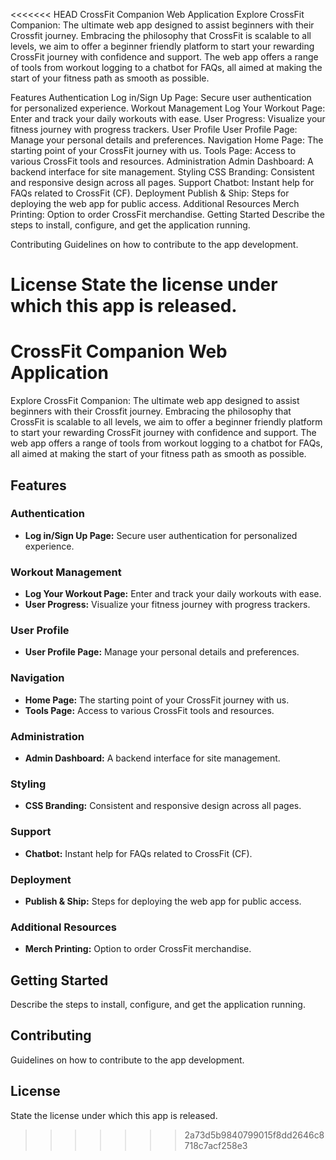 <<<<<<< HEAD
CrossFit Companion Web Application
Explore CrossFit Companion: The ultimate web app designed to assist beginners with their Crossfit journey. Embracing the philosophy that CrossFit is scalable to all levels, we aim to offer a beginner friendly platform to start your rewarding CrossFit journey with confidence and support. The web app offers a range of tools from workout logging to a chatbot for FAQs, all aimed at making the start of your fitness path as smooth as possible.

Features
Authentication
Log in/Sign Up Page: Secure user authentication for personalized experience.
Workout Management
Log Your Workout Page: Enter and track your daily workouts with ease.
User Progress: Visualize your fitness journey with progress trackers.
User Profile
User Profile Page: Manage your personal details and preferences.
Navigation
Home Page: The starting point of your CrossFit journey with us.
Tools Page: Access to various CrossFit tools and resources.
Administration
Admin Dashboard: A backend interface for site management.
Styling
CSS Branding: Consistent and responsive design across all pages.
Support
Chatbot: Instant help for FAQs related to CrossFit (CF).
Deployment
Publish & Ship: Steps for deploying the web app for public access.
Additional Resources
Merch Printing: Option to order CrossFit merchandise.
Getting Started
Describe the steps to install, configure, and get the application running.

Contributing
Guidelines on how to contribute to the app development.

License
State the license under which this app is released.
=======
# CrossFit Companion Web Application

Explore CrossFit Companion: The ultimate web app designed to assist beginners with their Crossfit journey. Embracing the philosophy that CrossFit is scalable to all levels, we aim to offer a beginner friendly platform to start your rewarding CrossFit journey with confidence and support. The web app offers a range of tools from workout logging to a chatbot for FAQs, all aimed at making the start of your fitness path as smooth as possible.

## Features

### Authentication
- **Log in/Sign Up Page:** Secure user authentication for personalized experience.

### Workout Management
- **Log Your Workout Page:** Enter and track your daily workouts with ease.
- **User Progress:** Visualize your fitness journey with progress trackers.

### User Profile
- **User Profile Page:** Manage your personal details and preferences.

### Navigation
- **Home Page:** The starting point of your CrossFit journey with us.
- **Tools Page:** Access to various CrossFit tools and resources.

### Administration
- **Admin Dashboard:** A backend interface for site management.

### Styling
- **CSS Branding:** Consistent and responsive design across all pages.

### Support
- **Chatbot:** Instant help for FAQs related to CrossFit (CF).

### Deployment
- **Publish & Ship:** Steps for deploying the web app for public access.

### Additional Resources
- **Merch Printing:** Option to order CrossFit merchandise.

## Getting Started
Describe the steps to install, configure, and get the application running.

## Contributing
Guidelines on how to contribute to the app development.

## License
State the license under which this app is released.
>>>>>>> 2a73d5b9840799015f8dd2646c8718c7acf258e3
